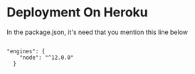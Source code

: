 # Deployment On Heroku



In the package.json, it's need that you mention this line below

```

"engines": {
    "node": "^12.0.0"
  }

```